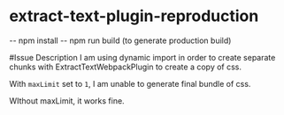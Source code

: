 # extract-text-plugin-reproduction

-- npm install
-- npm run build (to generate production build)

#Issue Description
I am using dynamic import in order to create separate chunks with ExtractTextWebpackPlugin to create a copy of css.

With `maxLimit` set to `1`,
I am unable to generate final bundle of css.

WIthout maxLimit, it works fine.
   

